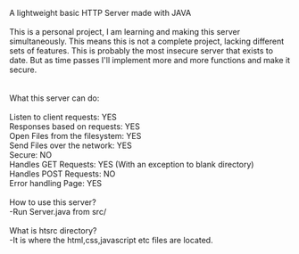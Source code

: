 A lightweight basic HTTP Server made with JAVA </br>
 </br>
This is a personal project, I am learning and making this server simultaneously. This means this is not a complete project, lacking different sets of features. This is probably the most insecure server that exists to date. But as time passes I'll implement more and more functions and make it secure. </br>
 </br>
 </br>
What this server can do: </br>
 </br>
Listen to client requests: YES </br>
Responses based on requests: YES </br>
Open Files from the filesystem: YES </br>
Send Files over the network: YES </br>
Secure: NO </br>
Handles GET Requests: YES (With an exception to blank directory) </br>
Handles POST Requests: NO </br>
Error handling Page: YES </br>
 </br>
How to use this server? </br>
-Run Server.java from src/ </br>
 </br>
What is htsrc directory? </br>
-It is where the html,css,javascript etc files are located. </br>

